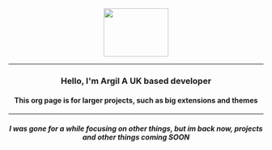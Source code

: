 <center><img src="https://argildevs.github.io/img/icon.png" width="128" height="96">
<center>

---
### Hello, I'm Argil A UK based developer

#### This org page is for larger projects, such as big extensions and themes

----

    
 ##### I was gone for a while focusing on other things, but im back now, projects and other things coming SOON

